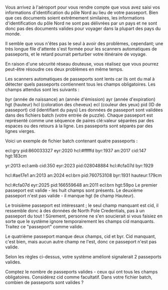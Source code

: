 Vous arrivez à l'aéroport pour vous rendre compte que vous avez saisi vos informations d'identification du pôle Nord au lieu de votre passeport. Bien que ces documents soient extrêmement similaires, les informations d'identification du pôle Nord ne sont pas délivrées par un pays et ne sont donc pas des documents valides pour voyager dans la plupart des pays du monde.

Il semble que vous n'êtes pas le seul à avoir des problèmes, cependant; une très longue file d'attente s'est formée pour les scanners automatiques de passeports, et le retard pourrait perturber votre itinéraire de voyage.

En raison d'une sécurité réseau douteuse, vous réalisez que vous pourrez peut-être résoudre ces deux problèmes en même temps.

Les scanners automatiques de passeports sont lents car ils ont du mal à détecter quels passeports contiennent tous les champs obligatoires. Les champs attendus sont les suivants :

byr (année de naissance)
an (année d'émission)
ayr (année d'expiration)
hgt (hauteur)
hcl (coloration des cheveux)
ecl (couleur des yeux)
pid (ID de passeport)
cid (identifiant du pays)
Les données de passeport sont validées dans des fichiers batch (votre entrée de puzzle). Chaque passeport est représenté comme une séquence de paires clé:valeur séparées par des espaces ou des retours à la ligne. Les passeports sont séparés par des lignes vierges.

Voici un exemple de fichier batch contenant quatre passeports :

ecl:gry pid:860033327 eyr:2020 hcl:#fffffd
byr:1937 an:2017 cid:147 hgt:183cm

yr:2013 ecl:amb cid:350 eyr:2023 pid:028048884
hcl:#cfa07d byr:1929

hcl:#ae17e1 an:2013
an:2024
ecl:brn pid:760753108 byr:1931
hauteur:179cm

hcl:#cfa07d eyr:2025 pid:166559648
an:2011 ecl:brn hgt:59po
Le premier passeport est valide - les huit champs sont présents. Le deuxième passeport n'est pas valide - il manque hgt (le champ Hauteur).

Le troisième passeport est intéressant ; le seul champ manquant est cid, il ressemble donc à des données de North Pole Credentials, pas à un passeport du tout ! Sûrement, personne ne s'en soucierait si vous faisiez en sorte que le système ignore temporairement les champs cid manquants. Traitez ce "passeport" comme valide.

Le quatrième passeport manque deux champs, cid et byr. Cid manquant, c'est bien, mais aucun autre champ ne l'est, donc ce passeport n'est pas valide.

Selon les règles ci-dessus, votre système amélioré signalerait 2 passeports valides.

Comptez le nombre de passeports valides - ceux qui ont tous les champs obligatoires. Considérez cid comme facultatif. Dans votre fichier batch, combien de passeports sont valides ?